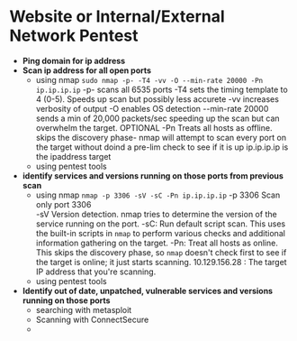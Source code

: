 # **Website or Internal/External Network Pentest**
- **Ping domain for ip address**
- **Scan ip address for all open ports**
	- using nmap ``` sudo nmap -p- -T4 -vv -O --min-rate 20000 -Pn ip.ip.ip.ip ```
			-p- scans all 6535 ports
			-T4 sets the timing template  to 4 (0-5). Speeds up scan but possibly less accurete
			-vv increases verbosity of output
			-O enables OS detection
			--min-rate 20000 sends a min of 20,000 packets/sec speeding up the scan but can overwhelm the target. OPTIONAL
			-Pn Treats all hosts as offline. skips the discovery phase- nmap will attempt to scan every port on the target without doind a pre-lim check to see if it is up
			ip.ip.ip.ip is the ipaddress target
	- using pentest tools
- **identify services and versions running on those ports from previous scan**
	- using nmap ``` nmap -p 3306 -sV -sC -Pn ip.ip.ip.ip ```
		-p 3306 Scan only port 3306    
		-sV Version detection. nmap tries to determine the version of the service running on the port.
		-sC: Run default script scan. This uses the built-in scripts in `nmap` to perform various checks and additional information gathering on the target.
		-Pn: Treat all hosts as online. This skips the discovery phase, so `nmap` doesn't check first to see if the target is online; it just starts scanning.
		10.129.156.28 : The target IP address that you're scanning.
	-  using pentest tools
- **Identify out of date, unpatched, vulnerable services and versions running on those ports**
	- searching with metasploit
	- Scanning with ConnectSecure
	- 